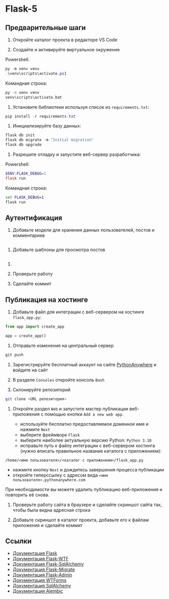 # Flask-5

## Предварительные шаги

1. Откройте каталог проекта в редакторе VS Code

1. Создайте и активируйте виртуальное окружение 

Powershell:

```powershell
py -m venv venv
.\venv\scripts\activate.ps1
```

Командная строка:

```cmd
py -m venv venv
venv\scripts\activate.bat
```

1. Установите библиотеки используя список из `requirements.txt`:

```powershell
pip install -r requirements.txt
```

1. Инициализируйте базу данных:

```powershell
flask db init
flask db migrate -m "Initial migration"
flask db upgrade
```

1. Разрешите отладку и запустите веб-сервер разработчика:

Powershell:

```powershell
$ENV:FLASK_DEBUG=1
flask run
```

Командная строка:

```cmd
set FLASK_DEBUG=1
flask run
```

## Аутентификация

1. Добавьте модели для хранения данных пользователей, постов и комментариев

```python

```

1. Добавьте шаблоны для просмотра постов

```html
```

1. 

1. Проверьте работу

1. Сделайте коммит

## Публикация на хостинге

1. Добавьте файл для интеграции с веб-сервером на хостинге `flask_app.py`:

```python
from app import create_app

app = create_app()
```

1. Отправьте изменения на центральный сервер

```powershell
git push
```

1. Зарегистрируйте бесплатный аккаунт на сайте [PythonAnywhere](https://www.pythonanywhere.com) и войдите на сайт

1. В разделе `Consoles` откройте консоль `Bash`

1. Склонируйте репозиторий

```bash
git clone <URL репозитория>
```

1. Откройте раздел `Web` и запустите мастер публикации веб-приложения с помощью кнопки `Add a new web app`.

   * используйте бесплатно предоставляемое доменное имя и нажмите `Next`
   * выберите фреймворк `Flask`
   * выберите наиболее актуальную версию Python: `Python 3.10`
   * исправьте путь к файлу интеграции с веб-сервером хостинга (нужно вписать правильное название каталога с приложением):

```
/home/<имя пользователя>/<каталог с приложением>/flask_app.py
```

   * нажмите кнопку `Next` и дождитесь завершения процесса публикации
   * откройте гиперссылку с адресом вида `<имя пользователя>.pythonanywhere.com`

   При необходимости вы можете удалить публикацию веб-приложения и повторить её снова.

1. Проверьте работу сайта в браузере и сделайте скриншот сайта так, чтобы была видна адресная строка

1. Добавьте скриншот в каталог проекта, добавьте его к файлам приложения и сделайте коммит

## Ссылки

* [Документация Flask](https://flask.palletsprojects.com/)
* [Документация Flask-WTF](https://flask-wtf.readthedocs.io/)
* [Документация Flask-SqlAlchemy](https://flask-sqlalchemy.palletsprojects.com/)
* [Документация Flask-Migrate](https://flask.palletsprojects.com/)
* [Документация Flask-Admin](https://flask-admin.readthedocs.io/)
* [Документация WTForms](https://wtforms.readthedocs.io/)
* [Документация SqlAlchemy](https://www.sqlalchemy.org/)
* [Документация Alembic](https://alembic.sqlalchemy.org/)
